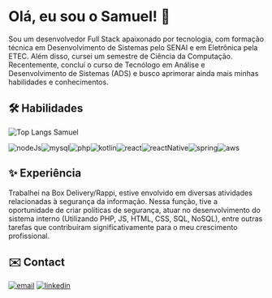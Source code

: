 
# Olá, eu sou o Samuel! 👋

Sou um desenvolvedor Full Stack apaixonado por tecnologia, com formação técnica em Desenvolvimento de Sistemas pelo SENAI e em Eletrônica pela ETEC. Além disso, cursei um semestre de Ciência da Computação. Recentemente, concluí o curso de Tecnólogo em Análise e Desenvolvimento de Sistemas (ADS) e busco aprimorar ainda mais minhas habilidades e conhecimentos.

## 🛠 Habilidades
![Top Langs Samuel](https://github-readme-stats.vercel.app/api/top-langs/?username=Samuel-Oli-P&hide_progress=true&theme=radical)

<div style="display: flex">
    <img src="https://img.shields.io/badge/Node.js-43853D?style=for-the-badge&logo=node.js&logoColor=white" alt="nodeJs">
    <img src="https://img.shields.io/badge/MySQL-00000F?style=for-the-badge&logo=mysql&logoColor=white" alt="mysql">
    <img src="https://img.shields.io/badge/PHP-777BB4?style=for-the-badge&logo=php&logoColor=white" alt="php">
    <img src="https://img.shields.io/badge/Kotlin-0095D5?&style=for-the-badge&logo=kotlin&logoColor=white" alt="kotlin">
    <img src="https://img.shields.io/badge/React-20232A?style=for-the-badge&logo=react&logoColor=61DAFB" alt="react">
    <img src="https://img.shields.io/badge/React_Native-20232A?style=for-the-badge&logo=react&logoColor=61DAFB" alt="reactNative">
    <img src="https://img.shields.io/badge/Spring-6DB33F?style=for-the-badge&logo=spring&logoColor=white" alt="spring">
    <img src="https://img.shields.io/badge/Amazon_AWS-232F3E?style=for-the-badge&logo=amazon-aws&logoColor=white" alt="aws">
</div>

## ✨ Experiência
Trabalhei na Box Delivery/Rappi, estive envolvido em diversas atividades relacionadas à segurança da informação. Nessa função, tive a oportunidade de criar políticas de segurança, atuar no desenvolvimento do sistema interno (Utilizando PHP, JS, HTML, CSS, SQL, NoSQL), entre outras tarefas que contribuíram significativamente para o meu crescimento profissional.

## ✉️ Contact

[![email](https://img.shields.io/badge/Gmail-D14836?style=for-the-badge&logo=gmail&logoColor=white)](https://katherineoelsner.com/)
[![linkedin](https://img.shields.io/badge/linkedin-0A66C2?style=for-the-badge&logo=linkedin&logoColor=white)](https://www.linkedin.com/in/samuel-de-oliveira-pereira-6766b0187/)

